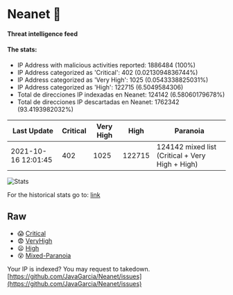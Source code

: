 # Neanet :hocho:
#### Threat intelligence feed
#### The stats:

- IP Address with malicious activities reported: 1886484 (100%)
- IP Address categorized as 'Critical':  402 (0.0213094836744%)
- IP Address categorized as 'Very High':  1025 (0.0543338825031%)
- IP Address categorized as 'High':  122715 (6.5049584306)
- Total de direcciones IP indexadas en Neanet:  124142 (6.58060179678%)
- Total de direcciones IP descartadas en Neanet:  1762342 (93.4193982032%)

| Last Update | Critical | Very High | High | Paranoia |
| --- | --- | --- | --- | --- |
| 2021-10-16 12:01:45 | 402 | 1025 | 122715 | 124142 mixed list (Critical + Very High + High)|

![Stats](https://docs.google.com/spreadsheets/d/e/2PACX-1vSnaNMIXVabIpDJjufMlzH7poXnshF3mgd8Is1g9ytUEzVsP5my4Trn8f-xkoLLQ38xpL3HtmUexLo6/pubchart?oid=501124687&format=image)

For the historical stats go to: [link](/stats.csv)
## Raw
- :scream: [Critical](https://raw.githubusercontent.com/JavaGarcia/Neanet/master/blacklists/neanet_critical.txt)
- :fearful: [VeryHigh](https://raw.githubusercontent.com/JavaGarcia/Neanet/master/blacklists/neanet_veryHigh.txtt)
- :frowning: [High](https://raw.githubusercontent.com/JavaGarcia/Neanet/master/blacklists/neanet_high.txt)
- :dizzy_face: [Mixed-Paranoia](https://raw.githubusercontent.com/JavaGarcia/Neanet/master/blacklists/neanet_all.txt)


Your IP is indexed? You may request to takedown. [https://github.com/JavaGarcia/Neanet/issues](https://github.com/JavaGarcia/Neanet/issues)

























































































































































































































































































































































































































































































































































































































































































































































































































































































































































































































































































































































































































































































































































































































































































































































































































































































































































































































































































































































































































































































































































































































































































































































































































































































































































































































































































































































































































































































































































































































































































































































































































































































































































































































































































































































































































































































































































































































































































































































































































































































































































































































































































































































































































































































































































































































































































































































































































































































































































































































































































































































































































































































































































































































































































































































































































































































































































































































































































































































































































































































































































































































































































































































































































































































































































































































































































































































































































































































































































































































































































































































































































































































































































































































































































































































































































































































































































































































































































































































































































































































































































































































































































































































































































































































































































































































































































































































































































































































































































































































































































































































































































































































































































































































































































































































































































































































































